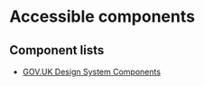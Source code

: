 # Accessible components

## Component lists

- [GOV.UK Design System Components](https://design-system.service.gov.uk/components/)
